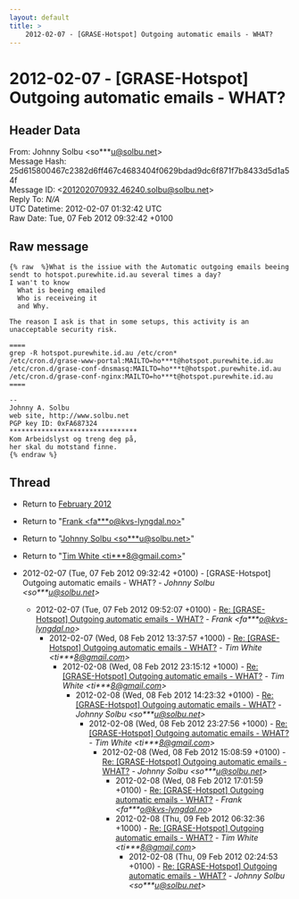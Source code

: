 ```yaml
---
layout: default
title: >
    2012-02-07 - [GRASE-Hotspot] Outgoing automatic emails - WHAT?
---
```


# 2012-02-07 - [GRASE-Hotspot] Outgoing automatic emails - WHAT?

## Header Data

From: Johnny Solbu \<so***u@solbu.net\><br>
Message Hash: 25d615800467c2382d6ff467c4683404f0629bdad9dc6f871f7b8433d5d1a54f<br>
Message ID: \<201202070932.46240.solbu@solbu.net\><br>
Reply To: _N/A_<br>
UTC Datetime: 2012-02-07 01:32:42 UTC<br>
Raw Date: Tue, 07 Feb 2012 09:32:42 +0100<br>

## Raw message

```
{% raw  %}What is the issiue with the Automatic outgoing emails beeing sendt to hotspot.purewhite.id.au several times a day?
I wan't to know
  What is beeing emailed
  Who is receiveing it
  and Why.

The reason I ask is that in some setups, this activity is an unacceptable security risk.

====
grep -R hotspot.purewhite.id.au /etc/cron*
/etc/cron.d/grase-www-portal:MAILTO=ho***t@hotspot.purewhite.id.au
/etc/cron.d/grase-conf-dnsmasq:MAILTO=ho***t@hotspot.purewhite.id.au
/etc/cron.d/grase-conf-nginx:MAILTO=ho***t@hotspot.purewhite.id.au
====

-- 
Johnny A. Solbu
web site, http://www.solbu.net
PGP key ID: 0xFA687324
********************************
Kom Arbeidslyst og treng deg på,
her skal du motstand finne.
{% endraw %}
```

## Thread

+ Return to [February 2012](/archive/2012/02)

+ Return to "[Frank <fa***o<span>@</span>kvs-lyngdal.no>](/authors/fa___o_at_kvslyngdal_no)"
+ Return to "[Johnny Solbu <so***u<span>@</span>solbu.net>](/authors/so___u_at_solbu_net)"
+ Return to "[Tim White <ti***8<span>@</span>gmail.com>](/authors/ti___8_at_gmail_com)"

+ 2012-02-07 (Tue, 07 Feb 2012 09:32:42 +0100) - [GRASE-Hotspot] Outgoing automatic emails - WHAT? - _Johnny Solbu \<so***u@solbu.net\>_
  + 2012-02-07 (Tue, 07 Feb 2012 09:52:07 +0100) - [Re: [GRASE-Hotspot] Outgoing automatic emails - WHAT?](/archive/2012/02/c3914c446477a2b1378230e4d7f44550ff90c2eec8578c3492ea0b1be439abef) - _Frank \<fa***o@kvs-lyngdal.no\>_
    + 2012-02-07 (Wed, 08 Feb 2012 13:37:57 +1000) - [Re: [GRASE-Hotspot] Outgoing automatic emails - WHAT?](/archive/2012/02/ded08de9a3fcce38254f4a529fac9d5fb178c1f085064e1b3dd50274dfb452d2) - _Tim White \<ti***8@gmail.com\>_
      + 2012-02-08 (Wed, 08 Feb 2012 23:15:12 +1000) - [Re: [GRASE-Hotspot] Outgoing automatic emails - WHAT?](/archive/2012/02/fd7dd1387988f17a72797417d99d61418798842bf7f19d2d0a39333f8072d58d) - _Tim White \<ti***8@gmail.com\>_
        + 2012-02-08 (Wed, 08 Feb 2012 14:23:32 +0100) - [Re: [GRASE-Hotspot] Outgoing automatic emails - WHAT?](/archive/2012/02/36b1c9ccd9031dc1102c5f0ad897cc8585699724319621123511bd06ee656002) - _Johnny Solbu \<so***u@solbu.net\>_
          + 2012-02-08 (Wed, 08 Feb 2012 23:27:56 +1000) - [Re: [GRASE-Hotspot] Outgoing automatic emails - WHAT?](/archive/2012/02/1c2ffd08d1194e5620eceb7a9fb722c201ad9087a961211c3fa2dbe1fd782d53) - _Tim White \<ti***8@gmail.com\>_
            + 2012-02-08 (Wed, 08 Feb 2012 15:08:59 +0100) - [Re: [GRASE-Hotspot] Outgoing automatic emails - WHAT?](/archive/2012/02/587f96475b7559f6db07afe187b77c7d2ddd1a1026c30c3b18aac1e419f5198d) - _Johnny Solbu \<so***u@solbu.net\>_
              + 2012-02-08 (Wed, 08 Feb 2012 17:01:59 +0100) - [Re: [GRASE-Hotspot] Outgoing automatic emails - WHAT?](/archive/2012/02/f2689a2d68982a8a6e1698d704afe00add55caa72659554b25afa50ab6119a72) - _Frank \<fa***o@kvs-lyngdal.no\>_
              + 2012-02-08 (Thu, 09 Feb 2012 06:32:36 +1000) - [Re: [GRASE-Hotspot] Outgoing automatic emails - WHAT?](/archive/2012/02/d9119e004881a2c9f74187e25b4253dbbb4598fbe646e58273e78565fc790998) - _Tim White \<ti***8@gmail.com\>_
                + 2012-02-08 (Thu, 09 Feb 2012 02:24:53 +0100) - [Re: [GRASE-Hotspot] Outgoing automatic emails - WHAT?](/archive/2012/02/f1c0f2d8b6386b13419b20e2bc79d7841c1c0471167c5021e81ea0b895a4ff35) - _Johnny Solbu \<so***u@solbu.net\>_

